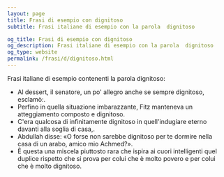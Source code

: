 ```yaml
---
layout: page
title: Frasi di esempio con dignitoso 
subtitle: Frasi italiane di esempio con la parola  dignitoso

og_title: Frasi di esempio con dignitoso 
og_description: Frasi italiane di esempio con la parola  dignitoso
og_type: website
permalink: /frasi/d/dignitoso.html
---
```


Frasi italiane di esempio contenenti la parola dignitoso:


- Al dessert, il senatore, un po' allegro anche se sempre dignitoso, esclamò:.
- Perfino in quella situazione imbarazzante, Fitz manteneva un atteggiamento composto e dignitoso.
- C'era qualcosa di infinitamente dignitoso in quell'indugiare eterno davanti alla soglia di casa,.
- Abdullah disse: «O forse non sarebbe dignitoso per te dormire nella casa di un arabo, amico mio Achmed?».
- È questa una miscela piuttosto rara che ispira ai cuori intelligenti quel duplice rispetto che si prova per colui che è molto povero e per colui che è molto dignitoso.
